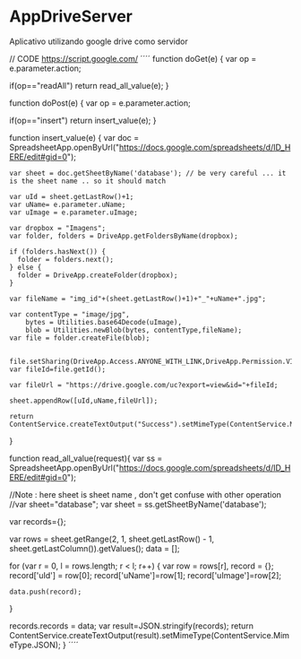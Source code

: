 # AppDriveServer
Aplicativo utilizando google drive como servidor

// CODE https://script.google.com/
´´´´
function doGet(e) {
  var op = e.parameter.action;

  if(op=="readAll")
    return read_all_value(e);
}

function doPost(e) {
  var op = e.parameter.action;
  
  if(op=="insert")
    return insert_value(e);
}

function insert_value(e) {
    var doc = SpreadsheetApp.openByUrl("https://docs.google.com/spreadsheets/d/ID_HERE/edit#gid=0");

    var sheet = doc.getSheetByName('database'); // be very careful ... it is the sheet name .. so it should match
    
    var uId = sheet.getLastRow()+1;
    var uName= e.parameter.uName;
    var uImage = e.parameter.uImage;
  
    var dropbox = "Imagens";
    var folder, folders = DriveApp.getFoldersByName(dropbox);
 
    if (folders.hasNext()) {
      folder = folders.next();
    } else {
      folder = DriveApp.createFolder(dropbox);
    }
     
    var fileName = "img_id"+(sheet.getLastRow()+1)+"_"+uName+".jpg";
  
    var contentType = "image/jpg",
        bytes = Utilities.base64Decode(uImage),
        blob = Utilities.newBlob(bytes, contentType,fileName);
    var file = folder.createFile(blob);
    
      file.setSharing(DriveApp.Access.ANYONE_WITH_LINK,DriveApp.Permission.VIEW);
    var fileId=file.getId();
  
    var fileUrl = "https://drive.google.com/uc?export=view&id="+fileId;
        
    sheet.appendRow([uId,uName,fileUrl]);
  
    return ContentService.createTextOutput("Success").setMimeType(ContentService.MimeType.JAVASCRIPT);
}

function read_all_value(request){
  var ss = SpreadsheetApp.openByUrl("https://docs.google.com/spreadsheets/d/ID_HERE/edit#gid=0");
 
  //Note : here sheet is sheet name , don't get confuse with other operation 
  //var sheet="database";
  var sheet = ss.getSheetByName('database');

  var records={};
 
  var rows = sheet.getRange(2, 1, sheet.getLastRow() - 1, sheet.getLastColumn()).getValues();
      data = [];

  for (var r = 0, l = rows.length; r < l; r++) {
    var row     = rows[r],
        record  = {};
    record['uId'] = row[0];
    record['uName']=row[1];
    record['uImage']=row[2];
    
    data.push(record);
  }

   records.records = data;
   var result=JSON.stringify(records);
   return ContentService.createTextOutput(result).setMimeType(ContentService.MimeType.JSON);
}
´´´´
